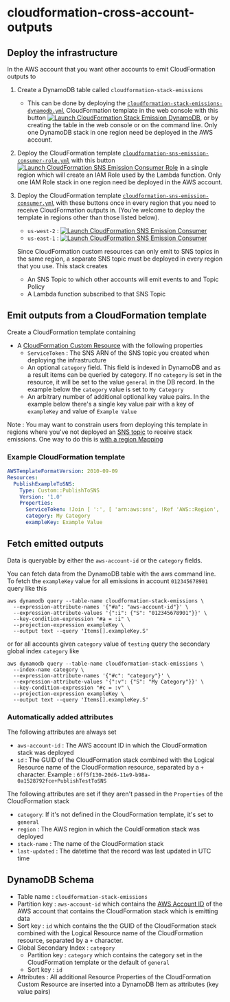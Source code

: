 # cloudformation-cross-account-outputs

## Deploy the infrastructure

In the AWS account that you want other accounts to emit CloudFormation outputs
to

1. Create a DynamoDB table called `cloudformation-stack-emissions`
   
   * This can be done by deploying the 
     [`cloudformation-stack-emissions-dynamodb.yml`](https://s3-us-west-2.amazonaws.com/public.us-west-2.infosec.mozilla.org/cloudformation-cross-account-outputs/cf/cloudformation-stack-emissions-dynamodb.yml)
     CloudFormation template in the web console with this button
     [![Launch CloudFormation Stack Emission DynamoDB](https://s3.amazonaws.com/cloudformation-examples/cloudformation-launch-stack.png)](https://console.aws.amazon.com/cloudformation/home?region=us-west-2#/stacks/new?stackName=cloudformation-stack-emissions-dynamodb&templateURL=https://s3-us-west-2.amazonaws.com/public.us-west-2.infosec.mozilla.org/cloudformation-cross-account-outputs/cf/cloudformation-stack-emissions-dynamodb.yml),
     or by creating the table in the web console or on the command line. Only one DynamoDB stack in one region need be deployed in the AWS account.
2. Deploy the CloudFormation template [`cloudformation-sns-emission-consumer-role.yml`](https://s3-us-west-2.amazonaws.com/public.us-west-2.infosec.mozilla.org/cloudformation-cross-account-outputs/cf/cloudformation-sns-emission-consumer-role.yml)
   with this button
   [![Launch CloudFormation SNS Emission Consumer Role](https://s3.amazonaws.com/cloudformation-examples/cloudformation-launch-stack.png)](https://console.aws.amazon.com/cloudformation/home?region=us-west-2#/stacks/new?stackName=cloudformation-sns-emission-consumer-role&templateURL=https://s3-us-west-2.amazonaws.com/public.us-west-2.infosec.mozilla.org/cloudformation-cross-account-outputs/cf/cloudformation-sns-emission-consumer-role.yml)
   in a single region which will create an IAM Role used by the Lambda function. Only one IAM Role stack in one region need be deployed in the AWS account.
3. Deploy the CloudFormation template [`cloudformation-sns-emission-consumer.yml`](https://s3-us-west-2.amazonaws.com/public.us-west-2.infosec.mozilla.org/cloudformation-cross-account-outputs/cf/cloudformation-sns-emission-consumer.yml)
   with these buttons once in every region that you need to receive CloudFormation 
   outputs in. (You're welcome to deploy the template in regions other than 
   those listed below).
   
   * `us-west-2` : [![Launch CloudFormation SNS Emission Consumer](https://s3.amazonaws.com/cloudformation-examples/cloudformation-launch-stack.png)](https://console.aws.amazon.com/cloudformation/home?region=us-west-2#/stacks/new?stackName=cloudformation-sns-emission-consumer&templateURL=https://s3-us-west-2.amazonaws.com/public.us-west-2.infosec.mozilla.org/cloudformation-cross-account-outputs/cf/cloudformation-sns-emission-consumer.yml)
   * `us-east-1` : [![Launch CloudFormation SNS Emission Consumer](https://s3.amazonaws.com/cloudformation-examples/cloudformation-launch-stack.png)](https://console.aws.amazon.com/cloudformation/home?region=us-east-1#/stacks/new?stackName=cloudformation-sns-emission-consumer&templateURL=https://s3-us-west-2.amazonaws.com/public.us-west-2.infosec.mozilla.org/cloudformation-cross-account-outputs/cf/cloudformation-sns-emission-consumer.yml)
   
   Since CloudFormation custom resources can only emit to SNS topics in the same
   region, a separate SNS topic must be deployed in every region that you use.
   This stack creates
   
   * An SNS Topic to which other accounts will emit events to and Topic Policy
   * A Lambda function subscribed to that SNS Topic

## Emit outputs from a CloudFormation template

Create a CloudFormation template containing
* A [CloudFormation Custom Resource](https://docs.aws.amazon.com/AWSCloudFormation/latest/UserGuide/aws-resource-cfn-customresource.html)
  with the following properties
  * `ServiceToken` : The SNS ARN of the SNS topic you created when deploying the
    infrastructure
  * An optional `category` field. This field is indexed in DynamoDB and as a result
    items can be queried by category. If no `category` is set in the resource,
    it will be set to the value `general` in the DB record. In the example below
    the `category` value is set to `My Category`
  * An arbitrary number of additional optional key value pairs. In the example below
    there's a single key value pair with a key of `exampleKey` and value of
    `Example Value`

Note : You may want to constrain users from deploying this template in regions
where you've not deployed an [SNS topic](cloudformation/cloudformation-sns-emission-consumer-topic.yml)
to receive stack emissions. One way to do this is [with a region Mapping](https://gist.github.com/gene1wood/ae2b77a424d220f2d0605cb8637baa33)

### Example CloudFormation template

```yaml
AWSTemplateFormatVersion: 2010-09-09
Resources:
  PublishExampleToSNS:
    Type: Custom::PublishToSNS
    Version: '1.0'
    Properties:
      ServiceToken: !Join [ ':', [ 'arn:aws:sns', !Ref 'AWS::Region', '012345678901', 'cloudformation-stack-emissions' ] ]
      category: My Category
      exampleKey: Example Value
```

## Fetch emitted outputs

Data is queryable by either the `aws-account-id` or the `category` fields.

You can fetch data from the DynamoDB table with the aws command line. To fetch
the `exampleKey` value for all emissions in account `012345678901` query like
this

```
aws dynamodb query --table-name cloudformation-stack-emissions \
  --expression-attribute-names '{"#a": "aws-account-id"}' \
  --expression-attribute-values '{":i": {"S": "012345678901"}}' \
  --key-condition-expression "#a = :i" \
  --projection-expression exampleKey \
  --output text --query 'Items[].exampleKey.S'
```

or for all accounts given `category` value of `testing` query the secondary
global index `category` like

```
aws dynamodb query --table-name cloudformation-stack-emissions \
  --index-name category \
  --expression-attribute-names '{"#c": "category"}' \
  --expression-attribute-values '{":v": {"S": "My Category"}}' \
  --key-condition-expression "#c = :v" \
  --projection-expression exampleKey \
  --output text --query 'Items[].exampleKey.S'
```

### Automatically added attributes

The following attributes are always set
* `aws-account-id` : The AWS account ID in which the CloudFormation stack was
  deployed
* `id` : The GUID of the CloudFormation stack combined with the Logical Resource
  name of the CloudFormation resource, separated by a `+` character. Example :
  `6ff5f130-20d6-11e9-b98a-0a1528792fce+PublishTestToSNS`

The following attributes are set if they aren't passed in the `Properties` of
the CloudFormation stack
* `category`: If it's not defined in the CloudFormation template, it's set to
  `general`
* `region` : The AWS region in which the CouldFormation stack was deployed
* `stack-name` : The name of the CloudFormation stack
* `last-updated` : The datetime that the record was last updated in UTC time

## DynamoDB Schema

* Table name : `cloudformation-stack-emissions`
* Partition key : `aws-account-id` which contains the [AWS Account ID](https://docs.aws.amazon.com/general/latest/gr/acct-identifiers.html)
  of the AWS account that contains the CloudFormation stack which is emitting
  data
* Sort key : `id` which contains the the GUID of the CloudFormation stack 
  combined with the Logical Resource name of the CloudFormation resource, 
  separated by a `+` character.
* Global Secondary Index : `category`
  * Partition key : `category` which contains the category set in the 
    CloudFormation template or the default of `general`
  * Sort key : `id`
* Attributes : All additional Resource Properties of the CloudFormation Custom
  Resource are inserted into a DynamoDB Item as attributes (key value pairs)

